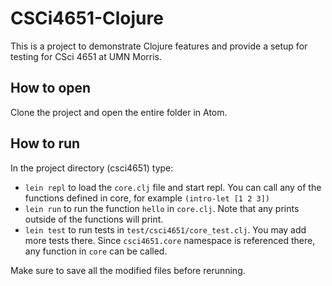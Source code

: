 # CSCi4651-Clojure

This is a project to demonstrate Clojure features and provide a setup for testing for CSci 4651 at UMN Morris. 

## How to open
Clone the project and open the entire folder in Atom. 

## How to run
In the project directory (csci4651) type:
   * `lein repl` to load the `core.clj` file and start repl. You can call any of the functions defined in core, for example `(intro-let [1 2 3])`
   * `lein run` to run the function `hello` in `core.clj`. Note that any prints outside of the functions will print.  
   * `lein test` to run tests in `test/csci4651/core_test.clj`. You may add more tests there. Since `csci4651.core` namespace is referenced there, any function in `core` can be called. 

Make sure to save all the modified files before rerunning. 
   
